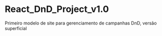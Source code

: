 # React_DnD_Project_v1.0
Primeiro modelo de site para gerenciamento de campanhas DnD, versão superficial
